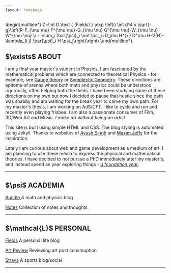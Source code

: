 ```yaml
---
layout: homepage
---
```


<div class="container">

  <div class="action">
    \begin{multline*}
    Z=\int D \text { (Fields) } \exp \left(i \int d^4 x \sqrt{-g}\left(R-F_{\mu \nu} F^{\mu \nu}-G_{\mu \nu} G^{\mu \nu}-W_{\mu \nu} W^{\mu \nu} \\
    + \sum_i \bar{\psi}_i \not \psi_i+D_\mu H^{+} D^\mu H-V(H)-\lambda_{i j} \bar{\psi}_i H \psi_j\right)\right)
    \end{multline*}
   </div>

<section id="about">
    <div class="about">
    <h2>$\exists$ ABOUT </h2>
    <!-- <figure class="about-div">
    <img src="..\assets\images\home_profile.jpg" class="center mid" alt="">
    </figure> -->
    <p class="about-div">
        I am a final year master's student in Physics. I am fascinated by the mathematical problems which are connected to theoretical Physics - for example, see <a href="https://www.ma.imperial.ac.uk/~jbm18/ijg/notes/introtogaugetheory.pdf">Gauge theory</a> or <a href="https://people.math.harvard.edu/~jeffs/symplectic.html">Symplectic Geometry</a>. These directions are epitome of arenas where both math and physics could be understood rigorously, often helping both the fields. I have been studying some of these directions on my own but now I decided to pause that hustle since the path was shabby and am waiting for the break year to carve my own path. For my master's thesis, I am working on AdS/CFT. 
        I like to cycle and run and recently even playing frisbee. I am also a passionate consumer of Film, 3D/Web Art and Music. <i>I make art without being an artist.</i> 
        <!-- To be more precise, if Life was a bundle I enjoy looking at the fibers of it (in my own way). I am lucky to meet couple of other <i>fiberists of life</i> - <a href="https://sites.google.com/view/trivikramudu/home?authuser=0">Trivikram</a> and <a href="https://www.notion.so/abhasjournal/Journal-cb09bb7d45aa469885a122dadc45ffa0?pvs=4">Abha</a>, having their own style.  -->
        </p>
        <p>
        This site is built using simple HTML and CSS. The blog styling is automated using Jekyll. Thanks to websites of <a href="https://11de784a.github.io/about">Ayush Singh</a> and <a href="https://mjeffs.net/">Maxim Jeffs</a> for the inspiration. </p> 
        <p>Lately I am curious about web and game development as a medium of art. I am planning to use these media to express the physical and mathematical theories. I have decided to not pursue a PhD immediately after my master's, and instead spend an year exploring things - <i><a href="\fields\2024\08\17\foundation_year.html">a foundation year</a></i>.</p> 
    </div>
</section>
<hr>
<section id="projects">
    <div class="projects">
      <h2>$\psi$ ACADEMIA</h2>
      <div class="visual-list">
        <p><span class="tag-title"><a href="..\bundle\">Bundle </a></span><span class="tag-info">A math and physics blog</span></p>
        <p><span class="tag-title"><a href="">Notes</a></span> <span class="tag-info">Collection of notes and thoughts</span></p>
        <!-- <p><span class="tag-title">Awesome Acads</span> <span class="tag-info">A list of awesome people in academia</span></p> -->
      </div>
    </div>
        <!-- <li>Notes on Quantum Field Theory - <a href="\assets\docs\qed.djvu">Spinor Fields</a> | <a href="\assets\docs\renormalization.djvu"> Renormalization</a>| <a href="">Summary Notes</a>.</li> -->
</section>
<hr>
<section id="yada">
    <div class="yada">
      <h2>$\mathcal{L}$ PERSONAL</h2>   
      <div class="visual-list">
        <p><span class="tag-title"><a href="..\fields\">Fields</a></span> <span class="tag-info">A personal life blog</span></p>
        <p><span class="tag-title"><a href="..\artreview\">Art Review</a></span> <span class="tag-info">Reviewing art post consmuption</span></p>
        <p><span class="tag-title"><a href="https://www.strava.com/athletes/103649902">Strava</a></span> <span class="tag-info">A sports blog/social</span></p>
      </div>
    </div>
</section>
  </div>
<footer>
  <hr class="footer">
  <!-- <p><a href = "mailto: pshubhang.sharma@niser.ac.in">pshubhang.sharma@niser.ac.in</a></p> -->
</footer>